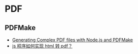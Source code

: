 # PDF

## PDFMake
* [Generating Complex PDF files with Node.js and PDFMake](https://www.appgambit.com/blog/nodejs-with-pdfmake)
* [js 程序如何实现 html 转 pdf？](https://www.zhihu.com/question/587899149/answer/3522752274)
